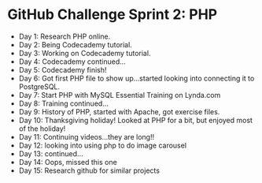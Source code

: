 # GitHub Challenge Sprint 2: PHP

- Day 1: Research PHP online.
- Day 2: Being Codecademy tutorial.
- Day 3: Working on Codecademy tutorial.
- Day 4: Codecademy continued...
- Day 5: Codecademy finish!
- Day 6: Got first PHP file to show up...started looking into connecting it to PostgreSQL.
- Day 7: Start PHP with MySQL Essential Training on Lynda.com
- Day 8: Training continued...
- Day 9: History of PHP, started with Apache, got exercise files.
- Day 10: Thanksgiving holiday! Looked at PHP for a bit, but enjoyed most of the holiday!
- Day 11: Continuing videos...they are long!!
- Day 12: looking into using php to do image carousel
- Day 13: continued...
- Day 14: Oops, missed this one
- Day 15: Research github for similar projects
